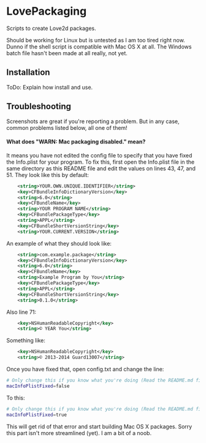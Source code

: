 LovePackaging
=============

Scripts to create Love2d packages.

Should be working for Linux but is untested as I am too tired right now.
Dunno if the shell script is compatible with Mac OS X at all.
The Windows batch file hasn't been made at all really, not yet.

Installation
------------

ToDo: Explain how install and use.

Troubleshooting
---------------

Screenshots are great if you're reporting a problem. But in any case, common
problems listed below, all one of them!


#### What does "WARN: Mac packaging disabled." mean?

It means you have not edited the config file to specify that you have fixed the
Info.plist for your program. To fix this, first open the Info.plist file in the
same directory as this README file and edit the values on lines 43, 47, and 51.
They look like this by default:

```xml
	<string>YOUR.OWN.UNIQUE.IDENTIFIER</string>
	<key>CFBundleInfoDictionaryVersion</key>
	<string>6.0</string>
	<key>CFBundleName</key>
	<string>YOUR PROGRAM NAME</string>
	<key>CFBundlePackageType</key>
	<string>APPL</string>
	<key>CFBundleShortVersionString</key>
	<string>YOUR.CURRENT.VERSION</string>
```

An example of what they should look like:

```xml
	<string>com.example.package</string>
	<key>CFBundleInfoDictionaryVersion</key>
	<string>6.0</string>
	<key>CFBundleName</key>
	<string>Example Program by You</string>
	<key>CFBundlePackageType</key>
	<string>APPL</string>
	<key>CFBundleShortVersionString</key>
	<string>0.1.0</string>
```

Also line 71:

```xml
	<key>NSHumanReadableCopyright</key>
	<string>© YEAR You</string>
```

Something like:

```xml
	<key>NSHumanReadableCopyright</key>
	<string>© 2013-2014 Guard13007</string>
```

Once you have fixed that, open config.txt and change the line:

```bash
# Only change this if you know what you're doing (Read the README.md file).
macInfoPlistFixed=false
```

To this:

```bash
# Only change this if you know what you're doing (Read the README.md file).
macInfoPlistFixed=true
```

This will get rid of that error and start building Mac OS X packages. Sorry
this part isn't more streamlined (yet). I am a bit of a noob.
